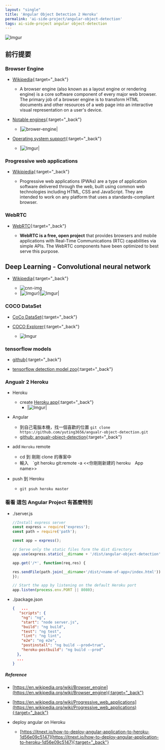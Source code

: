 ```yaml
---
layout: "single"
title: 'Angular Object Detection 2 Heroku'
permalink: 'ai-side-project/angular-object-detection'
tags: ai-side-project angular object-detection
---
```


![Imgur](https://i.imgur.com/srXs0Pk.jpg)

## 前行提要

### Browser Engine

- [Wikipedia](https://en.wikipedia.org/wiki/Browser_engine){:target="_back"}

   - A browser engine (also known as a layout engine or rendering engine) is a core software component of every major web browser. The primary job of a browser engine is to transform HTML documents and other resources of a web page into an interactive visual representation on a user's device.

- [Notable engines](https://en.wikipedia.org/wiki/Browser_engine){:target="_back"}

   - |![brower-engine](https://upload.wikimedia.org/wikipedia/en/timeline/aaf6ee95dd2aa93f3cae833c240af522.png)|


- [Operating system support](https://en.wikipedia.org/wiki/Comparison_of_browser_engines){:target="_back"}

   - |![Imgur](https://i.imgur.com/Dmzsduc.gif)|

   

### Progressive web applications

- [Wikipiedia](https://en.wikipedia.org/wiki/Progressive_web_applications){:target="_back"}

   - Progressive web applications (PWAs) are a type of application software delivered through the web, built using common web technologies including HTML, CSS and JavaScript. They are intended to work on any platform that uses a standards-compliant browser.

### WebRTC

- [WebRTC](https://webrtc.org/){:target="_back"}

   - __WebRTC is a free, open project__ that provides browsers and mobile applications with Real-Time Communications (RTC) capabilities via simple APIs. The WebRTC components have been optimized to best serve this purpose.


## Deep Learning - Convolutional neural network 

- [Wikipedia](https://en.wikipedia.org/wiki/Convolutional_neural_network){:target="_back"}

   - ![cnn-img](https://upload.wikimedia.org/wikipedia/commons/6/63/Typical_cnn.png)
   - |![Imgur](https://i.imgur.com/R0RnUEx.jpg))|![Imgur](https://i.imgur.com/a1nMqXD.jpg)|

### COCO DataSet

- [CoCo DataSet](http://cocodataset.org/#home){:target="_back"}

- [COCO Explorer](http://cocodataset.org/#explore){:target="_back"}

   - ![Imgur](https://i.imgur.com/2qSyneB.gif)


### tensorflow models

- [github](https://github.com/tensorflow/models){:target="_back"}

- [tensorflow detection model zoo](https://github.com/tensorflow/models/blob/master/research/object_detection/g3doc/detection_model_zoo.md){:target="_back"}


### Angualr 2 Heroku

- Heroku
   - create [Heroku app](https://dashboard.heroku.com/apps){:target="_back"}
      - |![Imgur](https://i.imgur.com/nkYGCyJ.gif)|

- Angular
   - 到自己電腦本機，找一個喜歡的位置 `git clone https://github.com/yuting3656/angualr-object-detection.git` 
   - [github: angualr-object-detection](https://github.com/yuting3656/angualr-object-detection){:target="_back"}

- add `Heroku` remote 

   - cd 到 剛剛 clone 的專案中
   - 輸入　`git heroku git:remote -a <<你剛剛新建的 heroku　App name>>

- push 到 Heroku 
   
   - `git psuh heroku master`

### 看看 這包 Angular Project 有甚麼特別

- ./server.js

    ~~~js
    //Install express server
    const express = require('express');
    const path = require('path');
    
    const app = express();
    
    // Serve only the static files form the dist directory
    app.use(express.static(__dirname + '/dist/angular-object-detection'));
    
    app.get('/*', function(req,res) {
    
    res.sendFile(path.join(__dirname+'/dist/<name-of-app>/index.html'));
    });
    
    // Start the app by listening on the default Heroku port
    app.listen(process.env.PORT || 8080);
    ~~~

- ./package.json

   ~~~json
   {   ...
      "scripts": {
       "ng": "ng",
       "start": "node server.js",
       "build": "ng build",
       "test": "ng test",
       "lint": "ng lint",
       "e2e": "ng e2e",
       "postinstall": "ng build --prod=true",
       "heroku-postbuild": "ng build --prod"
     },
     ...
   }
   ~~~
   
##### Reference 

- [https://en.wikipedia.org/wiki/Browser_engine](https://en.wikipedia.org/wiki/Browser_engine){:target="_back"}
- [https://en.wikipedia.org/wiki/Progressive_web_applications](https://en.wikipedia.org/wiki/Progressive_web_applications){:target="_back"}

- deploy angular on Heroku
   - [https://itnext.io/how-to-deploy-angular-application-to-heroku-1d56e09c5147](https://itnext.io/how-to-deploy-angular-application-to-heroku-1d56e09c5147){:target="_back"}